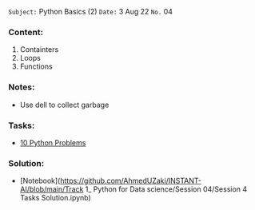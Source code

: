 `Subject:` Python Basics (2)
 `Date:` 3 Aug 22 `No.` 04

### Content:

1. Containters
1. Loops
1. Functions
### Notes:

- Use dell to collect garbage


### Tasks:

- [10 Python Problems](https://github.com/AhmedUZaki/INSTANT-AI/blob/main/Track%201_%20Python%20for%20Data%20science/Session%2004/Session%204%20Tasks.pdf)

### Solution:
- [Notebook](https://github.com/AhmedUZaki/INSTANT-AI/blob/main/Track 1_ Python for Data science/Session 04/Session 4 Tasks Solution.ipynb)
